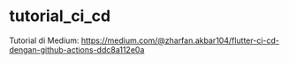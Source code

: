 # tutorial_ci_cd

Tutorial di Medium: https://medium.com/@zharfan.akbar104/flutter-ci-cd-dengan-github-actions-ddc8a112e0a
